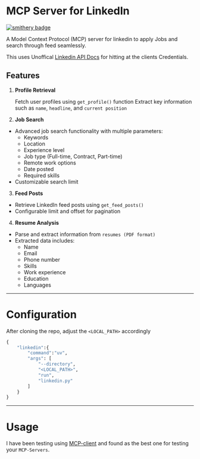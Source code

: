 # MCP Server for LinkedIn

[![smithery badge](https://smithery.ai/badge/@Hritik003/linkedin-mcp)](https://smithery.ai/server/@Hritik003/linkedin-mcp)

A Model Context Protocol (MCP) server for linkedin to apply Jobs and search through feed seamlessly. 

This uses Unoffical [Linkedin API Docs](https://linkedin-api.readthedocs.io/en/latest/api.html) for hitting at the clients Credentials.

## Features

1. **Profile Retrieval**

    Fetch user profiles using `get_profile()` function
    Extract key information such as `name`, `headline`, and `current position`

2. **Job Search**

  - Advanced job search functionality with multiple parameters:
      - Keywords
      - Location
      - Experience level
      - Job type (Full-time, Contract, Part-time)
      - Remote work options
      - Date posted
      - Required skills
  - Customizable search limit

3. **Feed Posts**

  - Retrieve LinkedIn feed posts using `get_feed_posts()`
  - Configurable limit and offset for pagination
  
4. **Resume Analysis**

  - Parse and extract information from `resumes (PDF format)`
  - Extracted data includes:
      - Name
      - Email
      - Phone number
      - Skills
      - Work experience
      - Education
      - Languages


---

# Configuration

After cloning the repo, adjust the `<LOCAL_PATH>` accordingly

```python
{
    "linkedin":{
        "command":"uv",
        "args": [
            "--directory",
            "<LOCAL_PATH>",
            "run",
            "linkedin.py"
        ]
    }   
}     

```

---

# Usage

I have been testing using [MCP-client](https://github.com/chrishayuk/mcp-cli) and found as the best one for testing your `MCP-Servers`.



